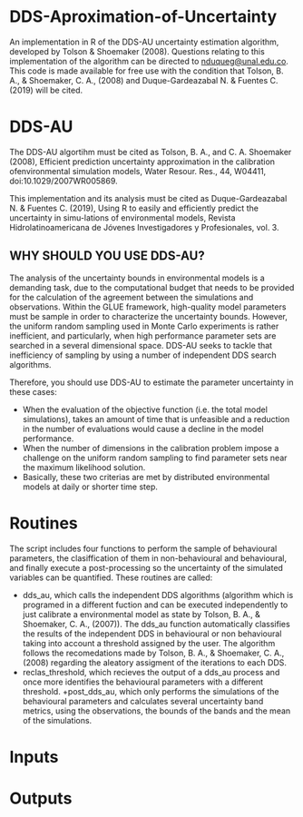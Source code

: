 # DDS-Aproximation-of-Uncertainty
An implementation in R of the DDS-AU uncertainty estimation algorithm, developed by Tolson &amp; Shoemaker (2008).
Questions relating to this implementation of the algorithm can be directed to nduqueg@unal.edu.co. 
This code is made available for free use with the condition that Tolson, B. A., &amp; Shoemaker, C. A., (2008) and Duque-Gardeazabal N. &amp; Fuentes C. (2019) will be cited.

DDS-AU
==============================
The DDS-AU algortihm must be cited as Tolson, B. A., and C. A. Shoemaker (2008), Efficient prediction uncertainty approximation in the calibration ofenvironmental simulation models, Water Resour. Res., 44, W04411, doi:10.1029/2007WR005869.

This implementation and its analysis must be cited as Duque-Gardeazabal N. &amp; Fuentes C. (2019), Using R to easily and efficiently predict the uncertainty in simu-lations of environmental models, Revista Hidrolatinoamericana de Jóvenes Investigadores y Profesionales, vol. 3.

WHY SHOULD YOU USE DDS-AU?
------------------
The analysis of the uncertainty bounds in environmental models is a demanding task, due to the computational budget that needs to be provided for the calculation of the agreement between the simulations and observations. Within the GLUE framework, high-quality model parameters must be sample in order to characterize the uncertainty bounds. However, the uniform random sampling used in Monte Carlo experiments is rather inefficient, and particularly, when high performance parameter sets are searched in a several dimensional space. DDS-AU seeks to tackle that inefficiency of sampling by using a number of independent DDS search algorithms.

Therefore, you should use DDS-AU to estimate the parameter uncertainty in these cases:
+ When the evaluation of the objective function (i.e. the total model simulations), takes an amount of time that is unfeasible and a reduction in the number of evaluations would cause a decline in the model performance.
+ When the number of dimensions in the calibration problem impose a challenge on the uniform random sampling to find parameter sets near the maximum likelihood solution.
+ Basically, these two criterias are met by distributed environmental models at daily or shorter time step.

Routines
==============================
The script includes four functions to perform the sample of behavioural parameters, the clasiffication of them in non-behavioural and behavioural, and finally execute a post-processing so the uncertainty of the simulated variables can be quantified. These routines are called:
+ dds_au, which calls the independent DDS algorithms (algorithm which is programed in a different fuction and can be executed independently to just calibrate a environmental model as state by Tolson, B. A., &amp; Shoemaker, C. A., (2007)). The dds_au function automatically classifies the results of the independent DDS in behavioural or non behavioural taking into account a threshold assigned by the user. The algorithm follows the recomedations made by Tolson, B. A., &amp; Shoemaker, C. A., (2008) regarding the aleatory assigment of the iterations to each DDS.
+ reclas_threshold, which recieves the output of a dds_au process and once more identifies the behavioural parameters with a different threshold.
+post_dds_au, which only performs the simulations of the behavioural parameters and calculates several uncertainty band metrics, using the observations, the bounds of the bands and the mean of the simulations.

Inputs
====================


Outputs
====================


